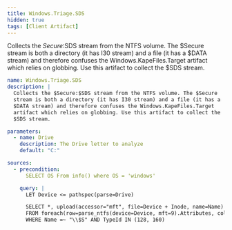 ```yaml
---
title: Windows.Triage.SDS
hidden: true
tags: [Client Artifact]
---
```


Collects the $Secure:$SDS stream from the NTFS volume. The $Secure
stream is both a directory (it has I30 stream) and a file (it has a
$DATA stream) and therefore confuses the Windows.KapeFiles.Target
artifact which relies on globbing. Use this artifact to collect the
$SDS stream.


```yaml
name: Windows.Triage.SDS
description: |
  Collects the $Secure:$SDS stream from the NTFS volume. The $Secure
  stream is both a directory (it has I30 stream) and a file (it has a
  $DATA stream) and therefore confuses the Windows.KapeFiles.Target
  artifact which relies on globbing. Use this artifact to collect the
  $SDS stream.

parameters:
  - name: Drive
    description: The Drive letter to analyze
    default: "C:"

sources:
  - precondition:
      SELECT OS From info() where OS = 'windows'

    query: |
      LET Device <= pathspec(parse=Drive)

      SELECT *, upload(accessor="mft", file=Device + Inode, name=Name) AS Upload
      FROM foreach(row=parse_ntfs(device=Device, mft=9).Attributes, column="_value")
      WHERE Name =~ "\\$S" AND TypeId IN (128, 160)

```
